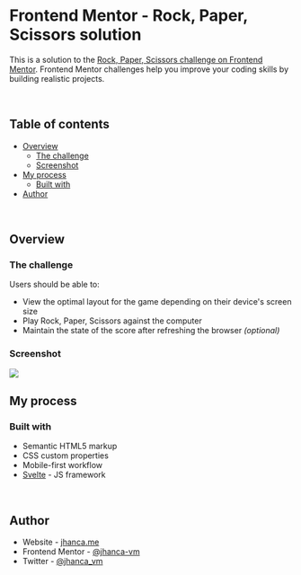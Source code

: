 # Frontend Mentor - Rock, Paper, Scissors solution

This is a solution to the [Rock, Paper, Scissors challenge on Frontend Mentor](https://www.frontendmentor.io/challenges/rock-paper-scissors-game-pTgwgvgH). Frontend Mentor challenges help you improve your coding skills by building realistic projects.

<br>

## Table of contents

- [Overview](#overview)
  - [The challenge](#the-challenge)
  - [Screenshot](#screenshot)
- [My process](#my-process)
  - [Built with](#built-with)
- [Author](#author)

<br>

## Overview

### The challenge

Users should be able to:

- View the optimal layout for the game depending on their device's screen size
- Play Rock, Paper, Scissors against the computer
- Maintain the state of the score after refreshing the browser _(optional)_

### Screenshot

![](https://res.cloudinary.com/dz209s6jk/image/upload/v1573656786/Challenges/fnzuxyyl1wwyscqgaiyc.jpg)

## My process

### Built with

- Semantic HTML5 markup
- CSS custom properties
- Mobile-first workflow
- [Svelte](https://svelte.dev/) - JS framework

<br>

## Author

- Website - [jhanca.me](https://jhanca.me)
- Frontend Mentor - [@jhanca-vm](https://www.frontendmentor.io/profile/jhanca-vm)
- Twitter - [@jhanca_vm](https://twitter.com/jhanca_vm)
